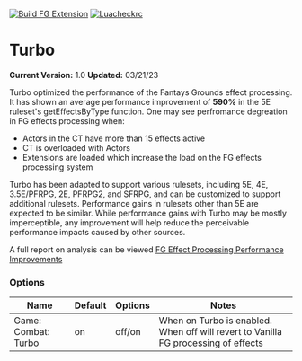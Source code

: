 [![Build FG Extension](https://github.com/rhagelstrom/Turbo/actions/workflows/create-release.yml/badge.svg)](https://github.com/rhagelstrom/Turbo/actions/workflows/create-release.yml) [![Luacheckrc](https://github.com/rhagelstrom/Turbo/actions/workflows/luacheck.yml/badge.svg)](https://github.com/rhagelstrom/Turbo/actions/workflows/luacheck.yml)
# Turbo

**Current Version:** 1.0
**Updated:** 03/21/23

Turbo optimized the performance of the Fantays Grounds effect processing. It has shown an average performance improvement of **590%** in the 5E ruleset's getEffectsByType function. One may see perfromance degreation in FG effects processing when:
* Actors in the CT have more than 15 effects active
* CT is overloaded with Actors
* Extensions are loaded which increase the load on the FG effects processing system

Turbo has been adapted to support various rulesets, including 5E, 4E, 3.5E/PFRPG, 2E, PFRPG2, and SFRPG, and can be customized to support additional rulesets. Performance gains in rulesets other than 5E are expected to be similar. While performance gains with Turbo may be mostly imperceptible, any improvement will help reduce the perceivable performance impacts caused by other sources.

A full report on analysis can be viewed [FG Effect Processing Performance Improvements](https://github.com/rhagelstrom/Turbo/raw/main/FG%20Effect%20Processing%20Performance%20Improvements.pdf)

### Options
| Name| Default | Options | Notes |
|---|---|---|---|
|Game: Combat: Turbo|on|off/on|When on Turbo is enabled. When off will revert to Vanilla FG processing of effects|
